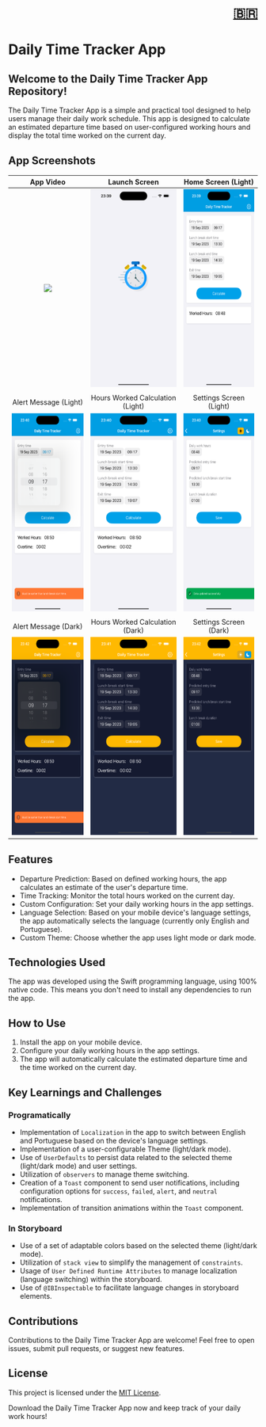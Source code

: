 <div align="right">
  <h1>
    <a href="./README_pt-br.md" title="Visualize o README em Português">
      🇧🇷
    </a>
  </h1>
</div>

# Daily Time Tracker App

## Welcome to the Daily Time Tracker App Repository!

The Daily Time Tracker App is a simple and practical tool designed to help users manage their daily work schedule. This app is designed to calculate an estimated departure time based on user-configured working hours and display the total time worked on the current day.

## App Screenshots

| App Video | Launch Screen | Home Screen (Light) |
| :---: | :---: | :---: |
| <img src="./imgs/video.gif" height="400"> | <img src="./imgs/lauchScreen.png" height="400"> | <img src="./imgs/home_light.png" height="400"> |
|  |  |  |
| Alert Message (Light) | Hours Worked Calculation (Light) | Settings Screen (Light) |
| <img src="./imgs/home_alert.png" height="400"> | <img src="./imgs/home_calculate.png" height="400"> | <img src="./imgs/configuracoes_light.png" height="400"> |
|  |  |  |
| Alert Message (Dark) | Hours Worked Calculation (Dark) | Settings Screen (Dark) |
| <img src="./imgs/home_alert_dark.png" height="400"> | <img src="./imgs/home_calculate_dark.png" height="400"> | <img src="./imgs/configuracoes_dark.png" height="400"> |

## Features

- Departure Prediction: Based on defined working hours, the app calculates an estimate of the user's departure time.
- Time Tracking: Monitor the total hours worked on the current day.
- Custom Configuration: Set your daily working hours in the app settings.
- Language Selection: Based on your mobile device's language settings, the app automatically selects the language (currently only English and Portuguese).
- Custom Theme: Choose whether the app uses light mode or dark mode.

## Technologies Used

The app was developed using the Swift programming language, using 100% native code. This means you don't need to install any dependencies to run the app.

## How to Use

1. Install the app on your mobile device.
2. Configure your daily working hours in the app settings.
3. The app will automatically calculate the estimated departure time and the time worked on the current day.

## Key Learnings and Challenges

### Programatically

- Implementation of `Localization` in the app to switch between English and Portuguese based on the device's language settings.
- Implementation of a user-configurable Theme (light/dark mode).
- Use of `UserDefaults` to persist data related to the selected theme (light/dark mode) and user settings.
- Utilization of `observers` to manage theme switching.
- Creation of a `Toast` component to send user notifications, including configuration options for `success`, `failed`, `alert`, and `neutral` notifications.
- Implementation of transition animations within the `Toast` component.

### In Storyboard

- Use of a set of adaptable colors based on the selected theme (light/dark mode).
- Utilization of `stack view` to simplify the management of `constraints`.
- Usage of `User Defined Runtime Attributes` to manage localization (language switching) within the storyboard.
- Use of `@IBInspectable` to facilitate language changes in storyboard elements.

## Contributions

Contributions to the Daily Time Tracker App are welcome! Feel free to open issues, submit pull requests, or suggest new features.

## License

This project is licensed under the [MIT License](LICENSE).

Download the Daily Time Tracker App now and keep track of your daily work hours!